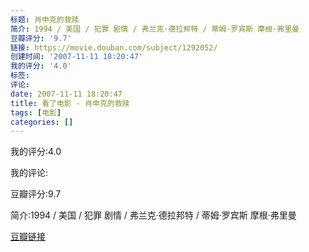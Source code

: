 ```yaml
---
标题: 肖申克的救赎
简介: 1994 / 美国 / 犯罪 剧情 / 弗兰克·德拉邦特 / 蒂姆·罗宾斯 摩根·弗里曼
豆瓣评分: '9.7'
链接: https://movie.douban.com/subject/1292052/
创建时间: '2007-11-11 18:20:47'
我的评分: '4.0'
标签:
评论:
date: 2007-11-11 18:20:47
title: 看了电影 - 肖申克的救赎
tags: [电影]
categories: []
---
```


我的评分:4.0

我的评论:

豆瓣评分:9.7

简介:1994 / 美国 / 犯罪 剧情 / 弗兰克·德拉邦特 / 蒂姆·罗宾斯 摩根·弗里曼

[豆瓣链接](https://movie.douban.com/subject/1292052/)

